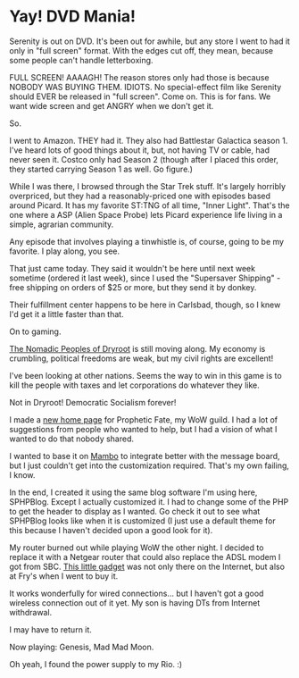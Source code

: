 # Yay! DVD Mania!

Serenity is out on DVD. It's been out for awhile, but any store I went to had it only in "full screen" format. With the edges cut off, they mean, because some people can't handle letterboxing.

FULL SCREEN! AAAAGH! The reason stores only had those is because NOBODY WAS BUYING THEM. IDIOTS. No special-effect film like Serenity should EVER be released in "full screen". Come on. This is for fans. We want wide screen and get ANGRY when we don't get it.

So.

I went to Amazon. THEY had it. They also had Battlestar Galactica season 1. I've heard lots of good things about it, but, not having TV or cable, had never seen it. Costco only had Season 2 (though after I placed this order, they started carrying Season 1 as well. Go figure.)

While I was there, I browsed through the Star Trek stuff. It's largely horribly overpriced, but they had a reasonably-priced one with episodes based around Picard. It has my favorite ST:TNG of all time, "Inner Light". That's the one where a ASP (Alien Space Probe) lets Picard experience life living in a simple, agrarian community.

Any episode that involves playing a tinwhistle is, of course, going to be my favorite. I play along, you see.

That just came today. They said it wouldn't be here until next week sometime (ordered it last week), since I used the "Supersaver Shipping" - free shipping on orders of $25 or more, but they send it by donkey.

Their fulfillment center happens to be here in Carlsbad, though, so I knew I'd get it a little faster than that.

On to gaming.

[The Nomadic Peoples of Dryroot](http://www.nationstates.net/dryroot) is still moving along. My economy is crumbling, political freedoms are weak, but my civil rights are excellent!

I've been looking at other nations. Seems the way to win in this game is to kill the people with taxes and let corporations do whatever they like.

Not in Dryroot! Democratic Socialism forever!

I made a [new home page](http://fate.westkarana.com) for Prophetic Fate, my WoW guild. I had a lot of suggestions from people who wanted to help, but I had a vision of what I wanted to do that nobody shared.

I wanted to base it on [Mambo](http://www.mamboserver.com/) to integrate better with the message board, but I just couldn't get into the customization required. That's my own failing, I know.

In the end, I created it using the same blog software I'm using here, SPHPBlog. Except I actually customized it. I had to change some of the PHP to get the header to display as I wanted. Go check it out to see what SPHPBlog looks like when it is customized (I just use a default theme for this because I haven't decided upon a good look for it).

My router burned out while playing WoW the other night. I decided to replace it with a Netgear router that could also replace the ADSL modem I got from SBC. [This little gadget](http://www.netgear.com/products/details/DG834G.php) was not only there on the Internet, but also at Fry's when I went to buy it.

It works wonderfully for wired connections... but I haven't got a good wireless connection out of it yet. My son is having DTs from Internet withdrawal.

I may have to return it.

Now playing: Genesis, Mad Mad Moon.

Oh yeah, I found the power supply to my Rio. :)
